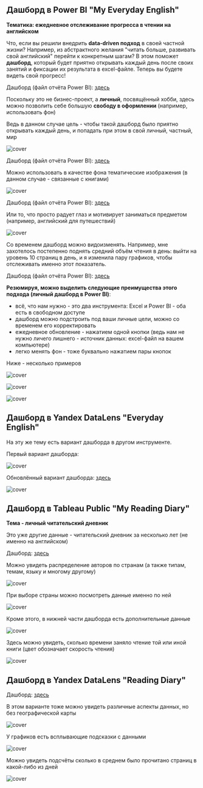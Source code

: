 ## Дашборд в Power BI "My Everyday English"
**Тематика: ежедневное отслеживание прогресса в чтении на английском**

Что, если вы решили внедрить **data-driven подход** в своей частной жизни? Например, из абстрактного желания "читать больше, развивать свой английский" перейти к конкретным шагам? В этом поможет **дашборд**, который будет приятно открывать каждый день после своих занятий и  фиксации их результата в excel-файле. Теперь вы будете видеть свой прогресс!

Дашборд (файл отчёта Power BI): [здесь](https://github.com/Malakhova-Natalya/Personal_project/blob/main/reading_diary_project_tableau/English%20Reading%20Diary%20Dashboard.pbix "здесь")

Поскольку это не бизнес-проект, а **личный**, посвящённый хобби, здесь можно позволить себе большую **свободу в оформлении** (например, использовать фон)


Ведь в данном случае цель - чтобы такой дашборд было приятно открывать каждый день, и попадать при этом в свой личный, частный, мир

![cover](https://github.com/Malakhova-Natalya/Personal_project/blob/main/reading_diary_project_tableau/09.png)



Дашборд (файл отчёта Power BI): [здесь](https://github.com/Malakhova-Natalya/Personal_project/blob/main/reading_diary_project_tableau/English%20Reading%20Diary%20Dashboard%202.pbix "здесь")

Можно использовать в качестве фона тематические изображения (в данном случае - связанные с книгами)


![cover](https://github.com/Malakhova-Natalya/Personal_project/blob/main/reading_diary_project_tableau/10.png)

Дашборд (файл отчёта Power BI): [здесь](https://github.com/Malakhova-Natalya/Personal_project/blob/main/reading_diary_project_tableau/English%20Reading%20Diary%20Dashboard%203.pbix "здесь")


Или то, что просто радует глаз и мотивирует заниматься предметом (например, английский для путешествий)


![cover](https://github.com/Malakhova-Natalya/Personal_project/blob/main/reading_diary_project_tableau/11.png)

Со временем дашборд можно видоизменять. Например, мне захотелось постепенно поднять средний объём чтения в день: выйти на уровень 10 страниц в день, и я изменила пару графиков, чтобы отслеживать именно этот показатель.

Дашборд (файл отчёта Power BI): [здесь](https://github.com/Malakhova-Natalya/Personal_project/blob/main/reading_diary_project_tableau/English%20Reading%20Diary%20Dashboard%204.pbix "здесь")


**Резюмируя, можно выделить следующие преимущества этого подхода (личный дашборд в Power BI)**:
- всё, что нам нужно - это два инструмента: Excel и Power BI - оба есть в свободном доступе
- дашборд можно подстроить под ваши личные цели, можно со временем его корректировать
- ежедневное обновление - нажатием одной кнопки (ведь нам не нужно личего лишнего - источник данных: excel-файл на вашем компьютере)
- легко менять фон - тоже буквально нажатием пары кнопок

Ниже - несколько примеров 

![cover](https://github.com/Malakhova-Natalya/Personal_project/blob/main/reading_diary_project_tableau/12.png)


![cover](https://github.com/Malakhova-Natalya/Personal_project/blob/main/reading_diary_project_tableau/13.png)


![cover](https://github.com/Malakhova-Natalya/Personal_project/blob/main/reading_diary_project_tableau/14.png)

## Дашборд в Yandex DataLens "Everyday English"

На эту же тему есть вариант дашборда в другом инструменте. 

Первый вариант дашборда:

![cover](https://github.com/Malakhova-Natalya/Personal_project/blob/main/reading_diary_project_tableau/08.png)

Обновлённый вариант дашборда: [здесь](https://datalens.yandex.ru/k9vdbph48oi48-my-everyday-english "здесь")

![cover](https://github.com/Malakhova-Natalya/Personal_project/blob/main/reading_diary_project_tableau/15.png)

## Дашборд в Tableau Public "My Reading Diary"
**Тема - личный читательский дневник**

Это уже другие данные - читательский дневник за несколько лет (не именно на английском)

Дашборд: [здесь](https://public.tableau.com/app/profile/natalya.malakhova/viz/MyReadingDiary_16992005207370/MyReadingDiaryDashboard?publish=yes "здесь")

Можно увидеть распределение авторов по странам (а также типам, темам, языку и многому другому)


![cover](https://github.com/Malakhova-Natalya/Personal_project/blob/main/reading_diary_project_tableau/01.png)


При выборе страны можно посмотреть данные именно по ней


![cover](https://github.com/Malakhova-Natalya/Personal_project/blob/main/reading_diary_project_tableau/02.png)


Кроме этого, в нижней части дашборда есть дополнительные данные


![cover](https://github.com/Malakhova-Natalya/Personal_project/blob/main/reading_diary_project_tableau/03.png)


Здесь можно увидеть, сколько времени заняло чтение той или иной книги (цвет обозначает скорость чтения)


![cover](https://github.com/Malakhova-Natalya/Personal_project/blob/main/reading_diary_project_tableau/04.png)

## Дашборд в Yandex DataLens "Reading Diary"

Дашборд: [здесь](https://datalens.yandex.ru/5l8vifbefa88u-reading-diary "здесь")


В этом варианте тоже можно увидеть различные аспекты данных, но без географической карты


![cover](https://github.com/Malakhova-Natalya/Personal_project/blob/main/reading_diary_project_tableau/05.png)


У графиков есть всплывающие подсказки с данными


![cover](https://github.com/Malakhova-Natalya/Personal_project/blob/main/reading_diary_project_tableau/06.png)


Можно увидеть подсчёты сколько в среднем было прочитано страниц в какой-либо из дней


![cover](https://github.com/Malakhova-Natalya/Personal_project/blob/main/reading_diary_project_tableau/07.png)




